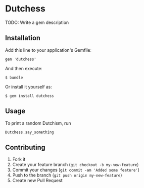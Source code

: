 # Dutchess

TODO: Write a gem description

## Installation

Add this line to your application's Gemfile:

    gem 'dutchess'

And then execute:

    $ bundle

Or install it yourself as:

    $ gem install dutchess

## Usage

To print a random Dutchism, run

    Dutchess.say_something



## Contributing

1. Fork it
2. Create your feature branch (`git checkout -b my-new-feature`)
3. Commit your changes (`git commit -am 'Added some feature'`)
4. Push to the branch (`git push origin my-new-feature`)
5. Create new Pull Request
